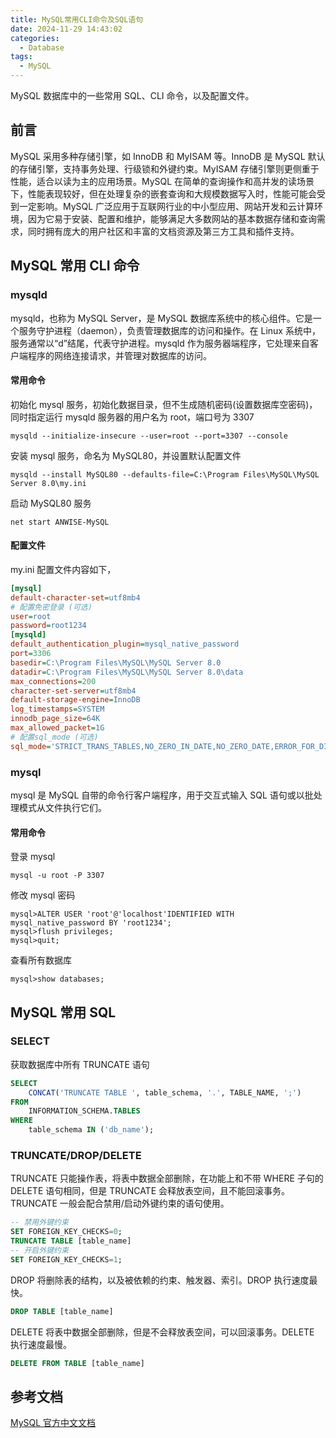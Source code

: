 ```yaml
---
title: MySQL常用CLI命令及SQL语句
date: 2024-11-29 14:43:02
categories:
  - Database
tags:
  - MySQL
---
```


MySQL 数据库中的一些常用 SQL、CLI 命令，以及配置文件。

<!--more-->

## 前言

MySQL 采用多种存储引擎，如 InnoDB 和 MyISAM 等。InnoDB 是 MySQL 默认的存储引擎，支持事务处理、行级锁和外键约束。MyISAM 存储引擎则更侧重于性能，适合以读为主的应用场景。MySQL 在简单的查询操作和高并发的读场景下，性能表现较好，但在处理复杂的嵌套查询和大规模数据写入时，性能可能会受到一定影响。MySQL 广泛应用于互联网行业的中小型应用、网站开发和云计算环境，因为它易于安装、配置和维护，能够满足大多数网站的基本数据存储和查询需求，同时拥有庞大的用户社区和丰富的文档资源及第三方工具和插件支持。

## MySQL 常用 CLI 命令

### mysqld

mysqld，也称为 MySQL Server，是 MySQL 数据库系统中的核心组件。它是一个服务守护进程（daemon），负责管理数据库的访问和操作。在 Linux 系统中，服务通常以“d”结尾，代表守护进程。mysqld 作为服务器端程序，它处理来自客户端程序的网络连接请求，并管理对数据库的访问。

#### 常用命令

初始化 mysql 服务，初始化数据目录，但不生成随机密码(设置数据库空密码)，同时指定运行 mysqld 服务器的用户名为 root，端口号为 3307

`mysqld --initialize-insecure --user=root --port=3307 --console`

安装 mysql 服务，命名为 MySQL80，并设置默认配置文件

`mysqld --install MySQL80 --defaults-file=C:\Program Files\MySQL\MySQL Server 8.0\my.ini`

启动 MySQL80 服务

`net start ANWISE-MySQL`

#### 配置文件

my.ini 配置文件内容如下，

```ini
[mysql]
default-character-set=utf8mb4
# 配置免密登录 (可选)
user=root
password=root1234
[mysqld]
default_authentication_plugin=mysql_native_password
port=3306
basedir=C:\Program Files\MySQL\MySQL Server 8.0
datadir=C:\Program Files\MySQL\MySQL Server 8.0\data
max_connections=200
character-set-server=utf8mb4
default-storage-engine=InnoDB
log_timestamps=SYSTEM
innodb_page_size=64K
max_allowed_packet=1G
# 配置sql_mode (可选)
sql_mode='STRICT_TRANS_TABLES,NO_ZERO_IN_DATE,NO_ZERO_DATE,ERROR_FOR_DIVISION_BY_ZERO,NO_AUTO_CREATE_USER,NO_ENGINE_SUBSTITUTION'
```

### mysql

mysql 是 MySQL 自带的命令行客户端程序，用于交互式输入 SQL 语句或以批处理模式从文件执行它们。

#### 常用命令

登录 mysql

`mysql -u root -P 3307`

修改 mysql 密码

```shell
mysql>ALTER USER 'root'@'localhost'IDENTIFIED WITH mysql_native_password BY 'root1234';
mysql>flush privileges;
mysql>quit;
```

查看所有数据库

```shell
mysql>show databases;
```

## MySQL 常用 SQL

### SELECT

获取数据库中所有 TRUNCATE 语句

```sql
SELECT
	CONCAT('TRUNCATE TABLE ', table_schema, '.', TABLE_NAME, ';')
FROM
	INFORMATION_SCHEMA.TABLES
WHERE
	table_schema IN ('db_name');
```

### TRUNCATE/DROP/DELETE

TRUNCATE 只能操作表，将表中数据全部删除，在功能上和不带 WHERE 子句的 DELETE 语句相同，但是 TRUNCATE 会释放表空间，且不能回滚事务。TRUNCATE 一般会配合禁用/启动外键约束的语句使用。

```sql
-- 禁用外键约束
SET FOREIGN_KEY_CHECKS=0;
TRUNCATE TABLE [table_name]
-- 开启外键约束
SET FOREIGN_KEY_CHECKS=1;
```

DROP 将删除表的结构，以及被依赖的约束、触发器、索引。DROP 执行速度最快。

```sql
DROP TABLE [table_name]
```

DELETE 将表中数据全部删除，但是不会释放表空间，可以回滚事务。DELETE 执行速度最慢。

```sql
DELETE FROM TABLE [table_name]
```

## 参考文档

[MySQL 官方中文文档](https://mysql.net.cn/doc/refman/8.0/en/)
